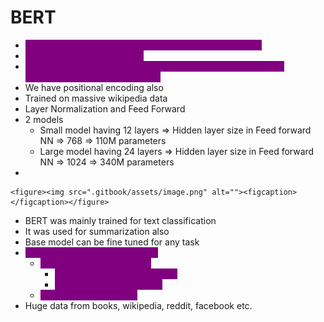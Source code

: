 # BERT

* <mark style="color:purple;background-color:purple;">**Bidirectional Encoder Representation from Transformer**</mark>
* <mark style="color:purple;background-color:purple;">**Encoder based architecture**</mark>
* <mark style="color:purple;background-color:purple;">**Bidirectional means it is going to process the data in both the directions to self attention layer**</mark>
* We have positional encoding also
* Trained on massive wikipedia data
* Layer Normalization and Feed Forward
* 2 models
  * Small model having 12 layers ⇒ Hidden layer size in Feed forward NN ⇒ 768 ⇒ 110M parameters
  * Large model having 24 layers ⇒ Hidden layer size in Feed forward NN ⇒ 1024 ⇒ 340M parameters
*

    <figure><img src=".gitbook/assets/image.png" alt=""><figcaption></figcaption></figure>
* BERT was mainly trained for text classification
* It was used for summarization also
* Base model can be fine tuned for any task
* <mark style="color:purple;background-color:purple;">**In BERT 2 stages were involved**</mark>
  * <mark style="color:purple;background-color:purple;">**Unsupervised pre training**</mark>
    * <mark style="color:purple;background-color:purple;">**Masked Language Modelling**</mark>
    * <mark style="color:purple;background-color:purple;">**Next sentence prediction**</mark>
  * <mark style="color:purple;background-color:purple;">**Supervised fine tuning**</mark>
* Huge data from books, wikipedia, reddit, facebook etc.
